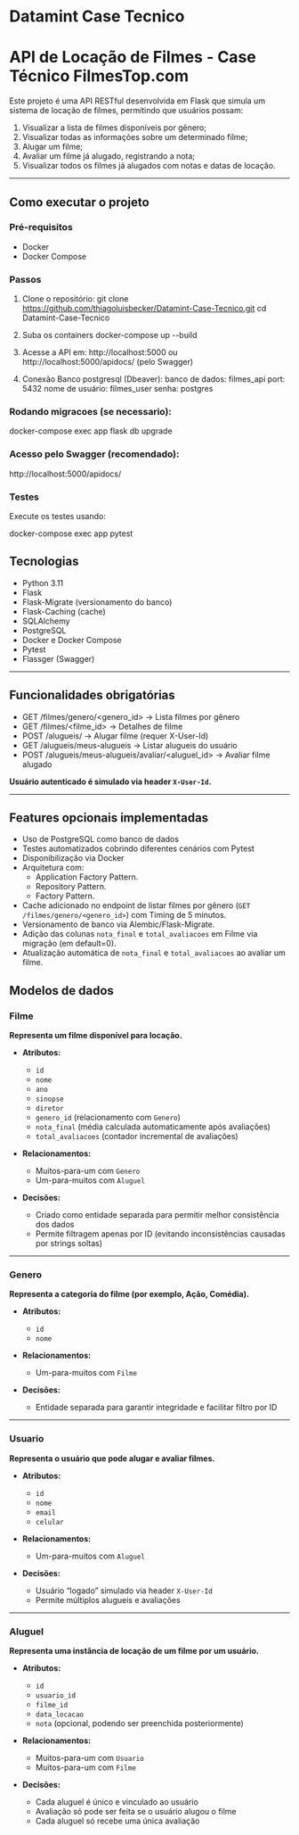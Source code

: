 # Datamint Case Tecnico


#  API de Locação de Filmes - Case Técnico FilmesTop.com

Este projeto é uma API RESTful desenvolvida em Flask que simula um sistema de locação de filmes, permitindo que usuários possam:
1. Visualizar a lista de filmes disponíveis por gênero;
2. Visualizar todas as informações sobre um determinado filme;
3. Alugar um filme;
4. Avaliar um filme já alugado, registrando a nota;
5. Visualizar todos os filmes já alugados com notas e datas de locação.

---

## Como executar o projeto

### Pré-requisitos

- Docker
- Docker Compose

### Passos

1. Clone o repositório:
git clone https://github.com/thiagoluisbecker/Datamint-Case-Tecnico.git
cd Datamint-Case-Tecnico


2. Suba os containers
docker-compose up --build

3. Acesse a API em:
http://localhost:5000 ou http://localhost:5000/apidocs/ (pelo Swagger)

4. Conexão Banco postgresql (Dbeaver):
banco de dados: filmes_api
port: 5432
nome de usuário: filmes_user
senha: postgres

### Rodando migracoes (se necessario):
docker-compose exec app flask db upgrade

### Acesso pelo Swagger (recomendado):
http://localhost:5000/apidocs/

### Testes
Execute os testes usando:

docker-compose exec app pytest



## Tecnologias 

- Python 3.11
- Flask
- Flask-Migrate (versionamento do banco)
- Flask-Caching (cache)
- SQLAlchemy 
- PostgreSQL
- Docker e Docker Compose
- Pytest
- Flassger (Swagger)

---

## Funcionalidades obrigatórias

- GET    /filmes/genero/<genero_id> -> Lista filmes por gênero
- GET    /filmes/<filme_id>               -> Detalhes de filme
- POST   /alugueis/                       -> Alugar filme (requer X-User-Id)
- GET    /alugueis/meus-alugueis          -> Listar alugueis do usuário
- POST   /alugueis/meus-alugueis/avaliar/<aluguel_id> -> Avaliar filme alugado

**Usuário autenticado é simulado via header `X-User-Id`.**

---

## Features opcionais implementadas

- Uso de PostgreSQL como banco de dados
- Testes automatizados cobrindo diferentes cenários com Pytest
- Disponibilização via Docker
- Arquitetura com:
  - Application Factory Pattern.
  - Repository Pattern.
  - Factory Pattern.
- Cache  adicionado no endpoint de listar filmes por gênero (`GET /filmes/genero/<genero_id>`) com Timing de 5 minutos.
- Versionamento de banco via Alembic/Flask-Migrate.
- Adição das colunas `nota_final` e `total_avaliacoes` em Filme via migração (em default=0).
- Atualização automática de `nota_final` e `total_avaliacoes` ao avaliar um filme.



## Modelos de dados

### Filme
**Representa um filme disponível para locação.**

- **Atributos:**
  - `id`
  - `nome`
  - `ano`
  - `sinopse`
  - `diretor`
  - `genero_id` (relacionamento com `Genero`)
  - `nota_final` (média calculada automaticamente após avaliações)
  - `total_avaliacoes` (contador incremental de avaliações)

- **Relacionamentos:**
  - Muitos-para-um com `Genero`
  - Um-para-muitos com `Aluguel`

- **Decisões:**
  - Criado como entidade separada para permitir melhor consistência dos dados
  - Permite filtragem apenas por ID (evitando inconsistências causadas por strings soltas)

---

### Genero
**Representa a categoria do filme (por exemplo, Ação, Comédia).**

- **Atributos:**
  - `id`
  - `nome`

- **Relacionamentos:**
  - Um-para-muitos com `Filme`

- **Decisões:**
  - Entidade separada para garantir integridade e facilitar filtro por ID

---

### Usuario
**Representa o usuário que pode alugar e avaliar filmes.**

- **Atributos:**
  - `id`
  - `nome`
  - `email`
  - `celular`

- **Relacionamentos:**
  - Um-para-muitos com `Aluguel`

- **Decisões:**
  - Usuário “logado” simulado via header `X-User-Id`
  - Permite múltiplos alugueis e avaliações

---

### Aluguel
**Representa uma instância de locação de um filme por um usuário.**

- **Atributos:**
  - `id`
  - `usuario_id`
  - `filme_id`
  - `data_locacao`
  - `nota` (opcional, podendo ser preenchida posteriormente)

- **Relacionamentos:**
  - Muitos-para-um com `Usuario`
  - Muitos-para-um com `Filme`

- **Decisões:**
  - Cada aluguel é único e vinculado ao usuário
  - Avaliação só pode ser feita se o usuário alugou o filme
  - Cada aluguel só recebe uma única avaliação
